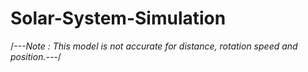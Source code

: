 # Solar-System-Simulation

/*---Note : This model is not accurate for distance, rotation speed and position.---*/